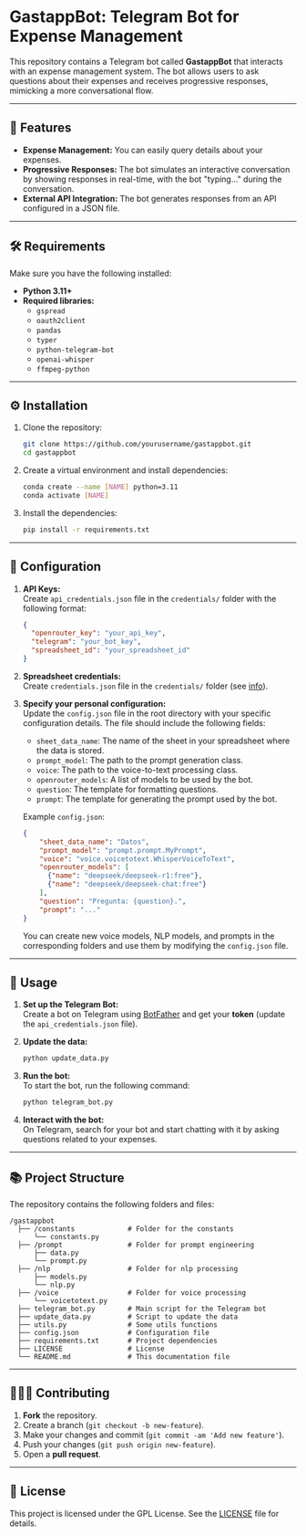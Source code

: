 # GastappBot: Telegram Bot for Expense Management

This repository contains a Telegram bot called **GastappBot** that interacts with an expense management system. The bot allows users to ask questions about their expenses and receives progressive responses, mimicking a more conversational flow.

---

## 🚀 Features

- **Expense Management:** You can easily query details about your expenses.
- **Progressive Responses:** The bot simulates an interactive conversation by showing responses in real-time, with the bot "typing..." during the conversation.
- **External API Integration:** The bot generates responses from an API configured in a JSON file.

---

## 🛠️ Requirements

Make sure you have the following installed:

- **Python 3.11+**  
- **Required libraries:**
  - `gspread`
  - `oauth2client`
  - `pandas`
  - `typer`
  - `python-telegram-bot`
  - `openai-whisper`
  - `ffmpeg-python`

---

## ⚙️ Installation

1. Clone the repository:
   ```bash
   git clone https://github.com/yourusername/gastappbot.git
   cd gastappbot
   ```

2. Create a virtual environment and install dependencies:
   ```bash
   conda create --name [NAME] python=3.11
   conda activate [NAME]
   ```

3. Install the dependencies:
   ```bash
   pip install -r requirements.txt
   ```

---

## 🔑 Configuration

1. **API Keys:**  
   Create `api_credentials.json` file in the `credentials/` folder with the following format:

   ```json
   {
     "openrouter_key": "your_api_key",
     "telegram": "your_bot_key",
     "spreadsheet_id": "your_spreadsheet_id"
   }
   ```

2. **Spreadsheet credentials:**  
   Create `credentials.json` file in the `credentials/` folder (see [info](https://developers.google.com/workspace/guides/create-credentials)).

3. **Specify your personal configuration:**  
   Update the `config.json` file in the root directory with your specific configuration details. The file should include the following fields:
   - `sheet_data_name`: The name of the sheet in your spreadsheet where the data is stored.
   - `prompt_model`: The path to the prompt generation class.
   - `voice`: The path to the voice-to-text processing class.
   - `openrouter_models`: A list of models to be used by the bot.
   - `question`: The template for formatting questions.
   - `prompt`: The template for generating the prompt used by the bot.

   Example `config.json`:
   ```json
   {
       "sheet_data_name": "Datos",
       "prompt_model": "prompt.prompt.MyPrompt",
       "voice": "voice.voicetotext.WhisperVoiceToText",
       "openrouter_models": [
         {"name": "deepseek/deepseek-r1:free"},
         {"name": "deepseek/deepseek-chat:free"}
       ],
       "question": "Pregunta: {question}.",
       "prompt": "..."
   }
   ```
   You can create new voice models, NLP models, and prompts in the corresponding folders and use them by modifying the `config.json` file.

---

## 📝 Usage

1. **Set up the Telegram Bot:**  
   Create a bot on Telegram using [BotFather](https://core.telegram.org/bots#botfather) and get your **token** (update the `api_credentials.json` file).

2. **Update the data:**  
   ```bash
   python update_data.py
   ```

3. **Run the bot:**  
   To start the bot, run the following command:

   ```bash
   python telegram_bot.py
   ```

4. **Interact with the bot:**  
   On Telegram, search for your bot and start chatting with it by asking questions related to your expenses.

---

## 📚 Project Structure

The repository contains the following folders and files:

```
/gastappbot
  ├── /constants             # Folder for the constants
      └── constants.py
  ├── /prompt                # Folder for prompt engineering
      ├── data.py
      └── prompt.py
  ├── /nlp                   # Folder for nlp processing
      ├── models.py
      └── nlp.py
  ├── /voice                 # Folder for voice processing
      └── voicetotext.py
  ├── telegram_bot.py        # Main script for the Telegram bot
  ├── update_data.py         # Script to update the data
  ├── utils.py               # Some utils functions
  ├── config.json            # Configuration file
  ├── requirements.txt       # Project dependencies
  ├── LICENSE                # License
  └── README.md              # This documentation file
```

---

## 🧑‍🤝‍🧑 Contributing

1. **Fork** the repository.
2. Create a branch (`git checkout -b new-feature`).
3. Make your changes and commit (`git commit -am 'Add new feature'`).
4. Push your changes (`git push origin new-feature`).
5. Open a **pull request**.

---

## 📄 License

This project is licensed under the GPL License. See the [LICENSE](LICENSE) file for details.
